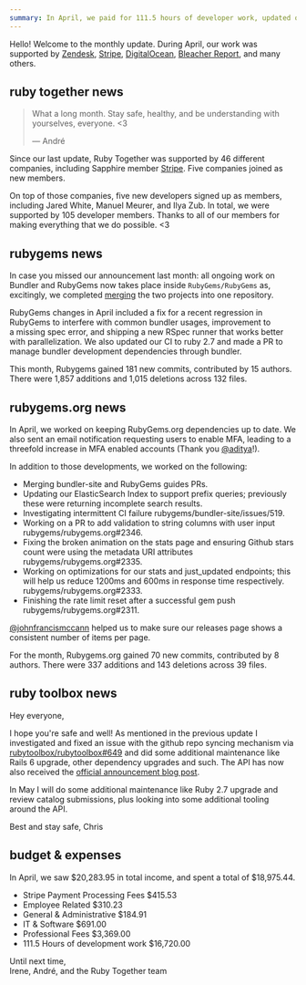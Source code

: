 ```yaml
---
summary: In April, we paid for 111.5 hours of developer work, updated our CI to ruby 2.7, and completed several updates and optimizations for Ruby Gems and RubyGems.org.
---
```


Hello! Welcome to the monthly update. During April, our work was supported by  [Zendesk](https://www.zendesk.com), [Stripe](https://stripe.com), [DigitalOcean](https://www.digitalocean.com), [Bleacher Report](http://www.bleacherreport.com), and many others.

## ruby together news

> What a long month. Stay safe, healthy, and be understanding with yourselves, everyone. <3
>
> &mdash; André

Since our last update, Ruby Together was supported by 46 different companies, including Sapphire member [Stripe](https://stripe.com). Five companies joined as new members.


On top of those companies, five new developers signed up as members, including Jared White, Manuel Meurer, and Ilya Zub. In total, we were supported by 105 developer members. Thanks to all of our members for making everything that we do possible. &lt;3

## rubygems news 

In case you missed our announcement last month: all ongoing work on Bundler and RubyGems now takes place inside `RubyGems/RubyGems` as, excitingly, we completed [merging](https://rubytogether.org/news/2020-04-02-March-2020-monthly-update#bundler.news) the two projects into one repository. 

RubyGems changes in April included a fix for a recent regression in RubyGems to interfere with common bundler usages, improvement to a missing spec error, and shipping a new RSpec runner that works better with parallelization. We also updated our CI to ruby 2.7 and made a PR to manage bundler development dependencies through bundler.

This month, Rubygems gained 181 new commits, contributed by 15 authors. There were 1,857 additions and 1,015 deletions across 132 files.

## rubygems.org news

In April, we worked on keeping RubyGems.org dependencies up to date. We also sent an email notification requesting users to enable MFA, leading to a threefold increase in MFA enabled accounts (Thank you [@aditya](https://github.com/aditya)!).

In addition to those developments, we worked on the following:

* Merging bundler-site and RubyGems guides PRs.
* Updating our ElasticSearch Index to support prefix queries; previously these were returning incomplete search results.
* Investigating intermittent CI failure rubygems/bundler-site/issues/519.
* Working on a PR to add validation to string columns with user input rubygems/rubygems.org#2346.
* Fixing the broken animation on the stats page and ensuring Github stars count were using the metadata URI attributes rubygems/rubygems.org#2335.
* Working on optimizations for our stats and just_updated endpoints; this will help us reduce 1200ms and 600ms in response time respectively. rubygems/rubygems.org#2333.
* Finishing the rate limit reset after a successful gem push rubygems/rubygems.org#2311.

[@johnfrancismccann](https://github.com/johnfrancismccann) helped us to make sure our releases page shows a consistent number of items per page.

For the month, Rubygems.org gained 70 new commits, contributed by 8 authors. There were 337 additions and 143 deletions across 39 files.


## ruby toolbox news

Hey everyone,

I hope you're safe and well! As mentioned in the previous update I investigated and fixed an issue with the github repo syncing mechanism via [rubytoolbox/rubytoolbox#649](https://github.com/rubytoolbox/rubytoolbox/pull/649) and did some additional maintenance like Rails 6 upgrade, other dependency upgrades and such. The API has now also received the [official announcement blog post](https://www.ruby-toolbox.com/blog/2020-04-29/api-for-project-data). 

In May I will do some additional maintenance like Ruby 2.7 upgrade and review catalog submissions, plus looking into some additional tooling around the API.

Best and stay safe,
Chris

## budget &amp; expenses


In April, we saw $20,283.95 in total income, and spent a total of $18,975.44.

* Stripe Payment Processing Fees $415.53  
* Employee Related $310.23  
* General & Administrative $184.91  
* IT & Software $691.00  
* Professional Fees	$3,369.00
* 111.5 Hours of development work  $16,720.00  


Until next time,<br>
Irene, André, and the Ruby Together team
